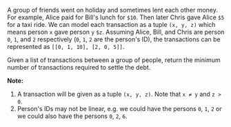 A group of friends went on holiday and sometimes lent each other money. For example, Alice paid for Bill's lunch for `$10`. Then later Chris gave Alice `$5` for a taxi ride. We can model each transaction as a tuple `(x, y, z)` which means person `x` gave person `y` `$z`. Assuming Alice, Bill, and Chris are person `0`, `1`, and `2` respectively (`0`, `1`, `2` are the person's ID), the transactions can be represented as `[[0, 1, 10], [2, 0, 5]]`.

Given a list of transactions between a group of people, return the minimum number of transactions required to settle the debt.

**Note:**

1. A transaction will be given as a tuple `(x, y, z)`. Note that `x ≠ y` and `z > 0`.
2. Person's IDs may not be linear, e.g. we could have the persons `0`, `1`, `2` or we could also have the persons `0`, `2`, `6`.